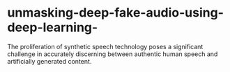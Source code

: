 # unmasking-deep-fake-audio-using-deep-learning-
The proliferation of synthetic speech technology poses a significant challenge in accurately discerning between authentic human speech and artificially generated content.
